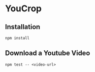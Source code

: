 # YouCrop

## Installation

```
npm install
```

## Download a Youtube Video

```
npm test -- <video-url>
```